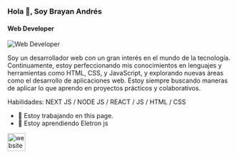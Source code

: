 ### Hola 👋, Soy Brayan Andrés
#### Web Developer 
![Web Developer ](https://github.com/Brayan-Manco/Brayan-Manco/issues/1)

Soy un desarrollador web con un gran interés en el mundo de la tecnología. Continuamente, estoy perfeccionando mis conocimientos en lenguajes y herramientas como HTML, CSS, y JavaScript, y explorando nuevas áreas como el desarrollo de aplicaciones web. Estoy siempre buscando maneras de aplicar lo que aprendo en proyectos prácticos y colaborativos.

Habilidades: NEXT JS / NODE JS / REACT / JS / HTML / CSS 

- 🔭 Estoy trabajando en this page. 
- 🌱 Estoy aprendiendo Eletron js 


[<img src='https://cdn.jsdelivr.net/npm/simple-icons@3.0.1/icons/icloud.svg' alt='website' height='40'>](https://my-portfolio-brayan.vercel.app)  

